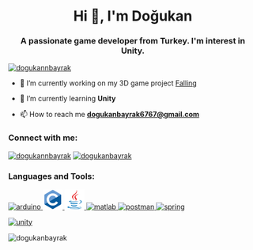<h1 align="center">Hi 👋, I'm Doğukan</h1>
<h3 align="center">A passionate game developer from Turkey. I'm interest in Unity.</h3>

<p align="left"> <a href="https://twitter.com/dogukannbayrak" target="blank"><img src="https://img.shields.io/twitter/follow/dogukannbayrak?logo=twitter&style=for-the-badge" alt="dogukannbayrak" /></a> </p>

- 🔭 I’m currently working on my 3D game project [Falling](https://github.com/dogukanbayrak/Falling)

- 🌱 I’m currently learning  **Unity**

- 📫 How to reach me **dogukanbayrak6767@gmail.com**

<h3 align="left">Connect with me:</h3>
<p align="left">
<a href="https://twitter.com/dogukannbayrak" target="blank"><img align="center" src="https://raw.githubusercontent.com/rahuldkjain/github-profile-readme-generator/master/src/images/icons/Social/twitter.svg" alt="dogukannbayrak" height="30" width="40" /></a>
<a href="https://linkedin.com/in/dogukanbayrak" target="blank"><img align="center" src="https://raw.githubusercontent.com/rahuldkjain/github-profile-readme-generator/master/src/images/icons/Social/linked-in-alt.svg" alt="dogukanbayrak" height="30" width="40" /></a>
</p>

<h3 align="left">Languages and Tools:</h3>
<p align="left"> <a href="https://www.arduino.cc/" target="_blank" rel="noreferrer"> <img src="https://cdn.worldvectorlogo.com/logos/arduino-1.svg" alt="arduino" width="40" height="40"/> </a> <a href="https://www.cprogramming.com/" target="_blank" rel="noreferrer"> <img src="https://raw.githubusercontent.com/devicons/devicon/master/icons/c/c-original.svg" alt="c" width="40" height="40"/> </a> <a href="https://www.java.com" target="_blank" rel="noreferrer"> <img src="https://raw.githubusercontent.com/devicons/devicon/master/icons/java/java-original.svg" alt="java" width="40" height="40"/> </a> <a href="https://www.mathworks.com/" target="_blank" rel="noreferrer"> <img src="https://upload.wikimedia.org/wikipedia/commons/2/21/Matlab_Logo.png" alt="matlab" width="40" height="40"/> </a> <a href="https://postman.com" target="_blank" rel="noreferrer"> <img src="https://www.vectorlogo.zone/logos/getpostman/getpostman-icon.svg" alt="postman" width="40" height="40"/> </a> <a href="https://spring.io/" target="_blank" rel="noreferrer"> <img src="https://www.vectorlogo.zone/logos/springio/springio-icon.svg" alt="spring" width="40" height="40"/> </a> </p> <a href="https://unity.com/" target="_blank" rel="noreferrer"> <img src="https://www.vectorlogo.zone/logos/unity3d/unity3d-icon.svg" alt="unity" width="40" height="40"/> </a> </p>

<p><img align="center" src="https://github-readme-stats.vercel.app/api/top-langs?username=dogukanbayrak&show_icons=true&locale=en&layout=compact" alt="dogukanbayrak" /></p>
